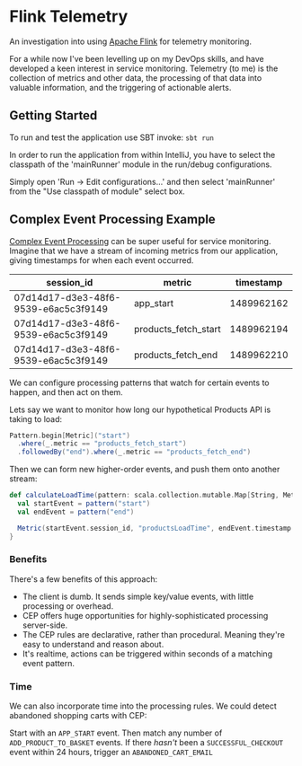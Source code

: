 # Flink Telemetry

An investigation into using [Apache Flink](https://ci.apache.org/projects/flink/flink-docs-release-1.2/) for telemetry monitoring.

For a while now I've been levelling up on my DevOps skills, and have developed a keen interest in service monitoring. Telemetry (to me) is the collection of metrics and other data, the processing of that data into valuable information, and the triggering of actionable alerts.

## Getting Started

To run and test the application use SBT invoke: `sbt run`

In order to run the application from within IntelliJ, you have to select the classpath of the 'mainRunner' module in the run/debug configurations.

Simply open 'Run -> Edit configurations...' and then select 'mainRunner' from the "Use classpath of module" select box.

## Complex Event Processing Example

[Complex Event Processing](https://en.wikipedia.org/wiki/Complex_event_processing) can be super useful for service monitoring. Imagine that we have a stream of incoming metrics from our application, giving timestamps for when each event occurred.

| session_id                           | metric               | timestamp  |
|--------------------------------------|----------------------|------------|
| 07d14d17-d3e3-48f6-9539-e6ac5c3f9149 | app_start            | 1489962162 |
| 07d14d17-d3e3-48f6-9539-e6ac5c3f9149 | products_fetch_start | 1489962194 |
| 07d14d17-d3e3-48f6-9539-e6ac5c3f9149 | products_fetch_end   | 1489962210 |

We can configure processing patterns that watch for certain events to happen, and then act on them.

Lets say we want to monitor how long our hypothetical Products API is taking to load:

```scala
Pattern.begin[Metric]("start")
  .where(_.metric == "products_fetch_start")
  .followedBy("end").where(_.metric == "products_fetch_end")
```

Then we can form new higher-order events, and push them onto another stream:

```scala
def calculateLoadTime(pattern: scala.collection.mutable.Map[String, Metric]) = {
  val startEvent = pattern("start")
  val endEvent = pattern("end")

  Metric(startEvent.session_id, "productsLoadTime", endEvent.timestamp - startEvent.timestamp)
}
```

### Benefits

There's a few benefits of this approach:

* The client is dumb. It sends simple key/value events, with little processing or overhead.
* CEP offers huge opportunities for highly-sophisticated processing server-side.
* The CEP rules are declarative, rather than procedural. Meaning they're easy to understand and reason about.
* It's realtime, actions can be triggered within seconds of a matching event pattern.

### Time

We can also incorporate time into the processing rules. We could detect abandoned shopping carts with CEP:

Start with an `APP_START` event.
Then match any number of `ADD_PRODUCT_TO_BASKET` events.
If there _hasn't_ been a `SUCCESSFUL_CHECKOUT` event within 24 hours, trigger an `ABANDONED_CART_EMAIL`
